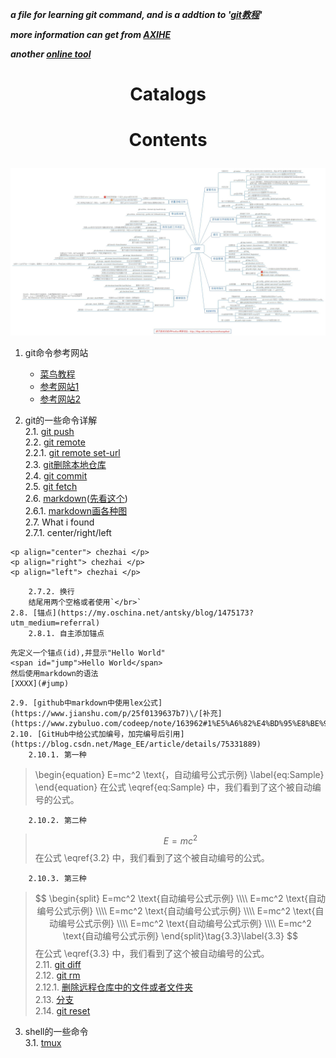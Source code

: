 ***a file for learning git command, and is a addtion to '[git教程](https://www.runoob.com/git/git-tutorial.html)'***

***more information can get from [AXIHE](https://www.axihe.com/markdown-deu/markdown-hello/markdown-tutorial.html)***

***another [online tool](http://mahua.jser.me/)***

# <p align="center"> Catalogs </p> 



# <p align="center"> Contents </p>

 ![alt github命令总结图](./pictures/git命令.jpg)</br> 
1. git命令参考网站</br> 
    + [菜鸟教程](https://www.runoob.com/git/git-tutorial.html)</br>
    + [参考网站1](https://www.jianshu.com/p/93318220cdce)</br>
    + [参考网站2](https://www.imooc.com/article/2733)</br>

2. git的一些命令详解   
    2.1. [git push](https://blog.csdn.net/hobhunter/article/details/79463168)   
    2.2. [git remote](https://www.cnblogs.com/irocker/p/git-remote.html)  
        2.2.1. [git remote set-url](https://blog.csdn.net/lamp_yang_3533/article/details/80379246)   
    2.3. [git删除本地仓库](https://www.cnblogs.com/zgcr654321/p/9655543.html)   
    2.4. [git commit](https://www.cnblogs.com/qianqiannian/p/6005628.html)   
    2.5. [git fetch](https://www.cnblogs.com/chenlogin/p/6592228.html)   
    2.6. [markdown](https://www.runoob.com/markdown/md-tutorial.html)([先看这个](https://www.runoob.com/markdown/md-tutorial.html))   
        2.6.1. [markdown画各种图](https://blog.csdn.net/lis_12/article/details/80693975)   
    2.7. What i found   
        2.7.1. center/right/left  
```
<p align="center"> chezhai </p>
<p align="right"> chezhai </p>
<p align="left"> chezhai </p>
```    
        2.7.2. 换行   
        结尾用两个空格或者使用`</br>`   
    2.8. [锚点](https://my.oschina.net/antsky/blog/1475173?utm_medium=referral)   
        2.8.1. 自主添加锚点  
```
先定义一个锚点(id),并显示"Hello World"
<span id="jump">Hello World</span>
然后使用markdown的语法
[XXXX](#jump)
```

    2.9. [github中markdown中使用lex公式](https://www.jianshu.com/p/25f0139637b7)\/[补充](https://www.zybuluo.com/codeep/note/163962#1%E5%A6%82%E4%BD%95%E8%BE%93%E5%85%A5%E4%B8%80%E4%B8%AA%E6%96%B9%E7%A8%8B%E5%BC%8F%E5%BA%8F%E5%88%97)    
    2.10. [GitHub中给公式加编号，加完编号后引用](https://blog.csdn.net/Mage_EE/article/details/75331889)   
        2.10.1. 第一种    
> \begin{equation}
> E=mc^2 \text{，自动编号公式示例}
> \label{eq:Sample}
> \end{equation}
> 在公式 \eqref{eq:Sample} 中，我们看到了这个被自动编号的公式。

        2.10.2. 第二种   
> $$
> E=mc^2 \tag{3.2}\label{3.2}
> $$
> 在公式 \eqref{3.2} 中，我们看到了这个被自动编号的公式。</br>

        2.10.3. 第三种   
> $$
> \begin{split}
> E=mc^2 \text{自动编号公式示例} \\\\ 
> E=mc^2 \text{自动编号公式示例} \\\\
> E=mc^2 \text{自动编号公式示例} \\\\
> E=mc^2 \text{自动编号公式示例} \\\\
> E=mc^2 \text{自动编号公式示例} \\\\
> E=mc^2 \text{自动编号公式示例}
> \end{split}\tag{3.3}\label{3.3}
> $$
> 在公式 \eqref{3.3} 中，我们看到了这个被自动编号的公式。</br>
    2.11. [git diff](https://www.cnblogs.com/qianqiannian/p/6010219.html)   
    2.12. [git rm](https://www.cnblogs.com/everfight/p/git_rm_usage.html)   
        2.12.1. [删除远程仓库中的文件或者文件夹](https://blog.csdn.net/qq_31267183/article/details/86287057)   
    2.13. [分支](https://git-scm.com/book/zh/v1/Git-%E5%88%86%E6%94%AF)   
    2.14. [git reset](https://blog.csdn.net/y491887095/article/details/79486328)

3. shell的一些命令   
3.1. [tmux](http://www.ruanyifeng.com/blog/2019/10/tmux.html)    
